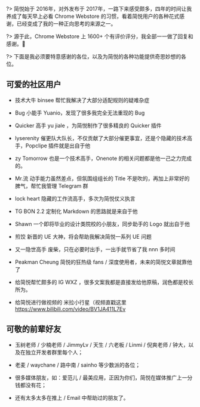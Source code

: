 ?> 简悦始于 2016年，对外发布于 2017年，一路下来感受颇多，四年的时间让我养成了每天早上必看 Chrome Webstore 的习惯，看着简悦用户的各种花式感谢，已经变成了我的一种正向思考的来源之一。

?> 源于此，Chrome Webstore 上 1600+ 个有评价评分，我全部一一做了回复和感谢。🙏

?> 下面是我必须要特意感谢的各位，以及为简悦的各种功能提供奇思妙想的各位。

## 可爱的社区用户

- 技术大牛 binsee 帮忙我解决了大部分适配规则的疑难杂症

- Bug 小能手 Yuanio，发现了很多我完全无法重现的 Bug

- Quicker 高手 yu jiale ，为简悦制作了很多精良的 Quicker 插件

- lyserenity 催更队大队长，不仅贡献了大部分催更事宜，还是个隐藏的技术高手，Popclipe 插件就是出自于他

- zy Tomorrow 也是一个技术高手，Onenote 的相关问题都是他一己之力完成的。

- Mr.流 动手能力虽然差点，但氛围组组长的 Title 不是吹的，再加上非常好的脾气，帮忙我管理 Telegram 群

- lock heart 隐藏的工作流高手，多次为简悦仗义执言

- TG BON 2.2 定制化 Markdown 的思路就是来自于他

- Shawn 一个即将毕业的设计类院校的小朋友，同步助手的 Logo 就出自于他

- 煎饺 新晋的 UE 大神，将会帮助我解决简悦一系列 UE 问题

- 又一隐世高手 废柴，只在必要时出手，一出手就节省了我 nnn 多时间

- Peakman Cheung 简悦的狂热级 fans / 深度使用者，未来的简悦文章就靠他了

- 给简悦帮忙颇多的 IG WXZ ，很多文案我都是直接发给他原稿，润色都是校长所为。

- 给简悦进行做视频的 米拉小行星（视频直戳这里 https://www.bilibili.com/video/BV1JA411L7Ev

## 可敬的前辈好友

- 玉树老师 / 少楠老师 / JimmyLv / 天生 / 六老板 / Linmi / 倪爽老师 / 钟大，以及在独立开发者群里每个人；

- 老麦 / waychane / 路中南 / sainho 等少数派的各位；

- 很多媒体朋友，如：爱范儿 / 最美应用，正因为你们，简悦在媒体推广上一分钱都没有花；

- 还有太多太多在推上 / Email 中帮助过的朋友了。